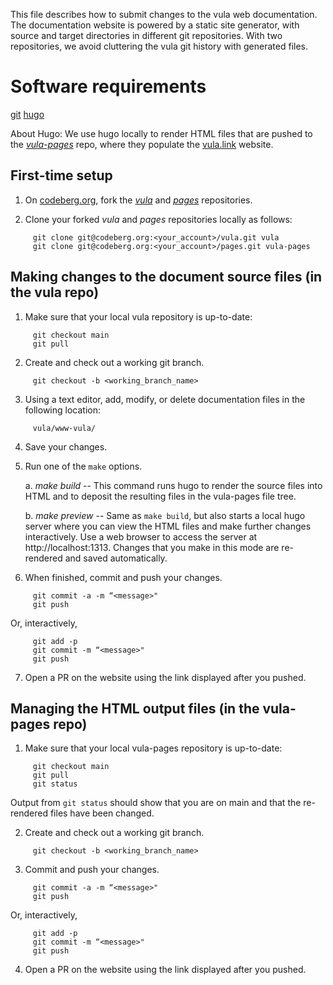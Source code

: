 ﻿<!-- README.md for vula documentation -->

This file describes how to submit changes to the vula web documentation. The 
documentation website is powered by a static site generator, with source and
target directories in different git repositories. With two repositories, we 
avoid cluttering the vula git history with generated files.

# Software requirements

[git](https://git-scm.com/)
[hugo](https://gohugo.io/)

About Hugo: We use hugo locally to render HTML files that are pushed to the 
[*vula-pages*](https://codeberg.org/vula/pages) repo, where they populate the 
[vula.link](https://vula.link) website. 

## First-time setup

1. On [codeberg.org](codeberg.org), fork the 
[*vula*](https://codeberg.org/vula/vula) and 
[*pages*](https://codeberg.org/vula/pages) repositories.

2. Clone your forked *vula* and *pages* repositories locally as follows:

```
     git clone git@codeberg.org:<your_account>/vula.git vula
     git clone git@codeberg.org:<your_account>/pages.git vula-pages    
```

## Making changes to the document source files (in the vula repo)

1. Make sure that your local vula repository is up-to-date:

```
     git checkout main
     git pull
```

2. Create and check out a working git branch.

```
     git checkout -b <working_branch_name>
```

3.  Using a text editor, add, modify, or delete documentation files in the 
following location:

```
     vula/www-vula/
```

4. Save your changes.

5. Run one of the `make` options.

     a. *make build* -- This command runs hugo to render the source files into 
     HTML and to deposit the resulting files in the vula-pages file tree.

     b. *make preview* -- Same as `make build`, but also starts a local hugo 
     server where you can view the HTML files and make further changes 
     interactively. Use a web browser to access the server at 
     http://localhost:1313. Changes that you make in this mode are re-rendered 
     and saved automatically.

6. When finished, commit and push your changes.

```
     git commit -a -m “<message>"
     git push
```

Or, interactively,

```
     git add -p
     git commit -m “<message>"
     git push
```

7. Open a PR on the website using the link displayed after you pushed.

## Managing the HTML output files (in the vula-pages repo)

1. Make sure that your local vula-pages repository is up-to-date:

```
     git checkout main
     git pull
     git status
```

Output from `git status` should show that you are on main and that the re-
rendered files have been changed.

2. Create and check out a working git branch.

```
     git checkout -b <working_branch_name>
```

3. Commit and push your changes.

```
     git commit -a -m “<message>"
     git push
```

Or, interactively,

```
     git add -p
     git commit -m “<message>"
     git push
```

4. Open a PR on the website using the link displayed after you pushed.
